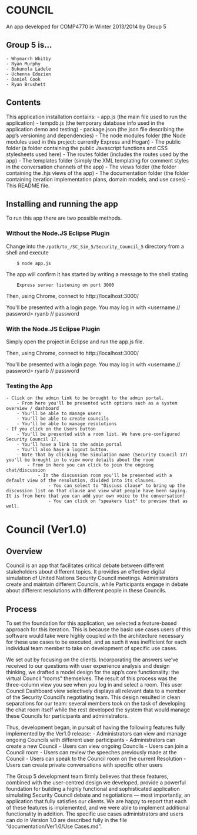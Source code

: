 # COUNCIL

An app developed for COMP4770 in Winter 2013/2014 by Group 5

## Group 5 is...
	- Whymarrh Whitby
	- Ryan Murphy
	- Bukunola Ladele
	- Uchenna Edozien
	- Daniel Cook
	- Ryan Brushett

## Contents

This application installation contains:
	- app.js (the main file used to run the application)
	- tempdb.js (the temporary database info used in the application demo and testing)
	- package.json (the json file describing the app’s versioning and dependencies)
	- The node modules folder (the Node modules used in this project: currently Express and Hogan)
	- The public folder (a folder containing the public Javascript functions and CSS stylesheets used here)
	- The routes folder (includes the routes used by the app)
	- The templates folder (simply the XML templating for comment styles in the conversation channels of the app)
	- The views folder (the folder containing the .hjs views of the app)
	- The documentation folder (the folder containing iteration implementation plans, domain models, and use cases)
	- This README file.

## Installing and running the app

To run this app there are two possible methods.

### Without the Node.JS Eclipse Plugin

Change into the `/path/to_/SC_Sim_5/Security_Council_5` directory from a shell and execute

        $ node app.js

The app will confirm it has started by writing a message to the shell stating

        Express server listening on port 3000

Then, using Chrome, connect to http://localhost:3000/

You'll be presented with a login page. You may log in with <username // password> ryanb // password

### With the Node.JS Eclipse Plugin

Simply open the project in Eclipse and run the app.js file.

Then, using Chrome, connect to http://localhost:3000/

You'll be presented with a login page. You may log in with <username // password> ryanb // password

### Testing the App

	- Click on the admin link to be brought to the admin portal.
		- From here you'll be presented with options such as a system overview / dashboard
		- You'll be able to manage users
		- You'll be able to create councils
		- You'll be able to manage resolutions
	- If you click on the Users button
		- You'll be presented with a room list. We have pre-configured Security Council 17.
		- You'll have a link to the admin portal
		- You'll also have a logout button.
		- Note that by clicking the Simulation name (Security Council 17) you'll be brought in to view more details about the room
			- From in here you can click to join the ongoing chat/discussion
				- In the discussion room you'll be presented with a default view of the resolution, divided into its clauses.
					- You can select to "Discuss clause" to bring up the discussion list on that clause and view what people have been saying. It is from here that you can add your own voice to the conversation!
					- You can click on "speakers list" to preview that as well.

# Council (Ver1.0)

## Overview

Council is an app  that facilitates critical debate between different stakeholders about different topics. It provides an effective digital simulation of United Nations Security Council meetings. Administrators create and maintain different Councils, while Participants engage in debate about different resolutions with different people in these Councils.

## Process

To set the foundation for this application, we selected a feature-based approach for this iteration. This is because the basic use cases users of this software would take were highly coupled with the architecture necessary for these use cases to be executed, and as such it was inefficient for each individual team member to take on development of specific use cases.

We set out by focusing on the clients. Incorporating the answers we’ve received to our questions with user experience analysis and design thinking, we drafted a model design for the app’s core functionality: the virtual Council “rooms” themselves. The result of this process was the three-column view you see when you log in and select a room. This user Council Dashboard view selectively displays all relevant data to a member of the Security Council’s negotiating team. This design resulted in clean separations for our team: several members took on the task of developing the chat room itself while the rest developed the system that would manage these Councils for participants and administrators.

Thus, development began, in pursuit of having the following features fully implemented by the Ver1.0 release:
	- Administrators can view and manage ongoing Councils with different user participants
	- Administrators can create a new Council
	- Users can view ongoing Councils
	- Users can join a Council room
	- Users can review the speeches previously made at the Council
	- Users can speak to the Council room on the current Resolution
	- Users can create private conversations with specific other users

The Group 5 development team firmly believes that these features, combined with the user-centred design we developed, provide a powerful foundation for building a highly functional and sophisticated application simulating Security Council debate and negotiations — most importantly, an application that fully satisfies our clients. We are happy to report that each of these features is implemented, and we were able to implement additional functionality in addition. The specific use cases administrators and users can do in Version 1.0 are described fully in the file “documentation/Ver1.0/Use Cases.md”.
